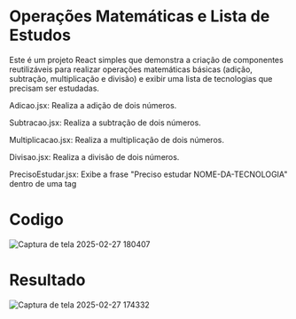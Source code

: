 <h1>Operações Matemáticas e Lista de Estudos</h1>
Este é um projeto React simples que demonstra a criação de componentes reutilizáveis para realizar operações matemáticas básicas (adição, subtração, multiplicação e divisão) e exibir uma lista de tecnologias que precisam ser estudadas.

<p> Adicao.jsx: Realiza a adição de dois números. </p>

<p> Subtracao.jsx: Realiza a subtração de dois números. </p>

<p> Multiplicacao.jsx: Realiza a multiplicação de dois números. </p>

<p> Divisao.jsx: Realiza a divisão de dois números. </p>

<p> PrecisoEstudar.jsx: Exibe a frase "Preciso estudar NOME-DA-TECNOLOGIA" dentro de uma tag  </p>

<h1>Codigo</h1>

![Captura de tela 2025-02-27 180407](https://github.com/user-attachments/assets/6634aa9c-d9f3-4708-b231-393d8689d8f1)

<h1>Resultado</h1>

![Captura de tela 2025-02-27 174332](https://github.com/user-attachments/assets/4976b526-b09c-4a21-a478-22c7c3f3cacd)

